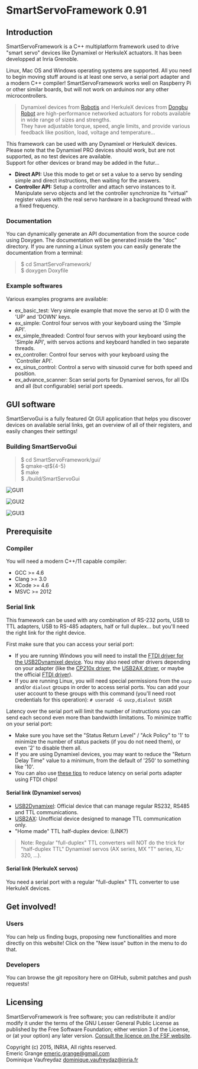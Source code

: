 SmartServoFramework 0.91
========================

## Introduction

SmartServoFramework is a C++ multiplatform framework used to drive "smart servo" devices like Dynamixel or HerkuleX actuators. It has been developped at Inria Grenoble.

Linux, Mac OS and Windows operating systems are supported. All you need to begin moving stuff around is at least one servo, a serial port adapter and a modern C++ compiler! SmartServoFramework works well on Raspberry Pi or other similar boards, but will not work on arduinos nor any other microcontrollers.

> Dynamixel devices from [Robotis](http://www.robotis.com/) and HerkuleX devices from [Dongbu Robot](http://www.dongburobot.com/) are high-performance networked actuators for robots available in wide range of sizes and strengths.  
> They have adjustable torque, speed, angle limits, and provide various feedback like position, load, voltage and temperature...

This framework can be used with any Dynamixel or HerkuleX devices. Please note that the Dynamixel PRO devices should work, but are not supported, as no test devices are available.  
Support for other devices or brand may be added in the futur...

* **Direct API:** Use this mode to get or set a value to a servo by sending simple and direct instructions, then waiting for the answers.  
* **Controller API:** Setup a controller and attach servo instances to it. Manipulate servo objects and let the controller synchronize its "virtual" register values with the real servo hardware in a background thread with a fixed frequency.  

### Documentation

You can dynamically generate an API documentation from the source code using Doxygen. The documentation will be generated inside the "doc" directory.
If you are running a Linux system you can easily generate the documentation from a terminal:
> $ cd SmartServoFramework/  
> $ doxygen Doxyfile  

### Example softwares

Various examples programs are available:

* ex_basic_test: Very simple example that move the servo at ID 0 with the 'UP' and 'DOWN' keys.  
* ex_simple: Control four servos with your keyboard using the 'Simple API'.  
* ex_simple_threaded: Control four servos with your keyboard using the 'Simple API', with servos actions and keyboard handled in two separate threads.  
* ex_controller: Control four servos with your keyboard using the 'Controller API'.  
* ex_sinus_control: Control a servo with sinusoid curve for both speed and position.  
* ex_advance_scanner: Scan serial ports for Dynamixel servos, for all IDs and all (but configurable) serial port speeds.  

## GUI software

SmartServoGui is a fully featured Qt GUI application that helps you discover devices on available serial links, get an overview of all of their registers, and easily changes their settings!

### Building SmartServoGui

> $ cd SmartServoFramework/gui/  
> $ qmake-qt${4-5}  
> $ make  
> $ ./build/SmartServoGui  

![GUI1](http://i.imgur.com/9mkQFUx.png)

![GUI2](http://i.imgur.com/x3sXE31.png)

![GUI3](http://i.imgur.com/bE2qYIk.png)

## Prerequisite

### Compiler

You will need a modern C++/11 capable compiler:

* GCC >= 4.6  
* Clang >= 3.0  
* XCode >= 4.6  
* MSVC >= 2012  

### Serial link

This framework can be used with any combination of RS-232 ports, USB to TTL adapters, USB to RS-485 adapters, half or full duplex... but you'll need the right link for the right device.

First make sure that you can access your serial port:
* If you are running Windows you will need to install the [FTDI driver for the USB2Dynamixel device](http://www.robotis.com/xe/download_en/646927). You may also need other drivers depending on your adapter (like the [CP210x driver](http://www.silabs.com/products/mcu/pages/usbtouartbridgevcpdrivers.aspx), the [USB2AX driver](https://raw.githubusercontent.com/Xevel/usb2ax/master/firmware/lufa_usb2ax/USB2AX.inf), or maybe the official [FTDI driver](http://www.ftdichip.com/FTDrivers.htm)).
* If you are running Linux, you will need special permissions from the `uucp` and/or `dialout` groups in order to access serial ports. You can add your user account to these groups with this command (you'll need root credentials for this operation): `# useradd -G uucp,dialout $USER`

Latency over the serial port will limit the number of instructions you can send each second even more than bandwidth limitations.
To minimize traffic on your serial port:  
- Make sure you have set the "Status Return Level" / "Ack Policy" to '1' to minimize the number of status packets (if you do not need them), or even '2' to disable them all.  
- If you are using Dynamixel devices, you may want to reduce the "Return Delay Time" value to a minimum, from the default of '250' to something like '10'.  
- You can also use [these tips](https://projectgus.com/2011/10/notes-on-ftdi-latency-with-arduino/) to reduce latency on serial ports adapter using FTDI chips!  

#### Serial link (Dynamixel servos)

* [USB2Dynamixel](http://support.robotis.com/en/product/auxdevice/interface/usb2dxl_manual.htm): Official device that can manage regular RS232, RS485 and TTL communications.  
* [USB2AX](http://www.xevelabs.com/doku.php?id=product:usb2ax:usb2ax): Unofficial device designed to manage TTL communication only.  
* "Home made" TTL half-duplex device: (LINK?)  

> Note: Regular "full-duplex" TTL converters will NOT do the trick for "half-duplex TTL" Dynamixel servos (AX series, MX "T" series, XL-320, ...).

#### Serial link (HerkuleX servos)

You need a serial port with a regular "full-duplex" TTL converter to use HerkuleX devices.

## Get involved!

### Users

You can help us finding bugs, proposing new functionalities and more directly on this website! Click on the "New issue" button in the menu to do that.

### Developers

You can browse the git repository here on GitHub, submit patches and push requests!

## Licensing

SmartServoFramework is free software; you can redistribute it and/or modify it under the terms of the GNU Lesser General Public License as published by the Free Software Foundation; either version 3 of the License, or (at your option) any later version.
[Consult the licence on the FSF website](http://www.gnu.org/licenses/lgpl-3.0.txt).

Copyright (c) 2015, INRIA, All rights reserved.  
Emeric Grange <emeric.grange@gmail.com>  
Dominique Vaufreydaz <dominique.vaufreydaz@inria.fr>  
